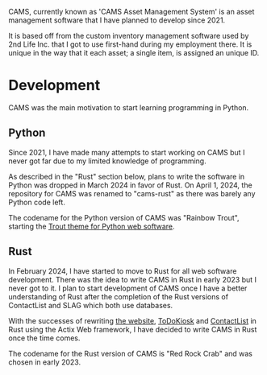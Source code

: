 CAMS, currently known as 'CAMS Asset Management System' is an asset management software that I have planned to develop since 2021. 

It is based off from the custom inventory management software used by 2nd Life Inc. that I got to use first-hand during my employment there. It is unique in the way that it each asset; a single item, is assigned an unique ID.

# Development
CAMS was the main motivation to start learning programming in Python.

## Python
Since 2021, I have made many attempts to start working on CAMS but I never got far due to my limited knowledge of programming.

As described in the "Rust" section below, plans to write the software in Python was dropped in March 2024 in favor of Rust. On April 1, 2024, the repository for CAMS was renamed to "cams-rust" as there was barely any Python code left.

The codename for the Python version of CAMS was "Rainbow Trout", starting the [Trout theme for Python web software](../codenames/).

## Rust
In February 2024, I have started to move to Rust for all web software development. There was the idea to write CAMS in Rust in early 2023 but I never got to it. I plan to start development of CAMS once I have a better understanding of Rust after the completion of the Rust versions of ContactList and SLAG which both use databases.

With the successes of rewriting [the website](../ctclsite/), [ToDoKiosk](../todokiosk/) and [ContactList](../contactlist/) in Rust using the Actix Web framework, I have decided to write CAMS in Rust once the time comes.

The codename for the Rust version of CAMS is "Red Rock Crab" and was chosen in early 2023. 